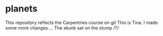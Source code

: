# planets
This repository reflects the Carpentries course on git
This is Tina. I made some  more changes....
The skunk sat on the stump
/?/

